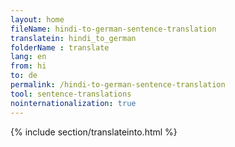 ```yaml
---
layout: home
fileName: hindi-to-german-sentence-translation
translatein: hindi_to_german
folderName : translate
lang: en
from: hi
to: de
permalink: /hindi-to-german-sentence-translation
tool: sentence-translations
nointernationalization: true
---
```

{% include section/translateinto.html %}
